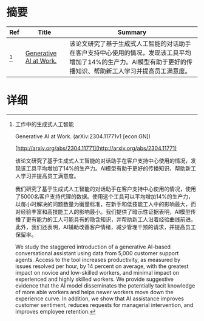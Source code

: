 # 摘要

| Ref | Title | Summary |
| --- | --- | --- |
| [^1] | [Generative AI at Work.](http://arxiv.org/abs/2304.11771) | 该论文研究了基于生成式人工智能的对话助手在客户支持中心使用的情况，发现该工具平均增加了14%的生产力。AI模型有助于更好的传播知识、帮助新工人学习并提高员工满意度。 |

# 详细

[^1]: 工作中的生成式人工智能

    Generative AI at Work. (arXiv:2304.11771v1 [econ.GN])

    [http://arxiv.org/abs/2304.11771](http://arxiv.org/abs/2304.11771)

    该论文研究了基于生成式人工智能的对话助手在客户支持中心使用的情况，发现该工具平均增加了14%的生产力。AI模型有助于更好的传播知识、帮助新工人学习并提高员工满意度。

    

    我们研究了基于生成式人工智能的对话助手在客户支持中心使用的情况，使用了5000名客户支持代理的数据。使用这个工具可以平均增加14%的生产力，以每小时解决的问题数量为衡量标准，在新手和低技能工人中的影响最大，而对经验丰富和高技能工人的影响最小。我们提供了暗示性证据表明，AI模型传播了更有能力的工人可能具有的隐含知识，并帮助新工人沿着经验曲线前进。此外，我们还表明，AI辅助改善客户情绪，减少管理干预的请求，并提高员工保留率。

    We study the staggered introduction of a generative AI-based conversational assistant using data from 5,000 customer support agents. Access to the tool increases productivity, as measured by issues resolved per hour, by 14 percent on average, with the greatest impact on novice and low-skilled workers, and minimal impact on experienced and highly skilled workers. We provide suggestive evidence that the AI model disseminates the potentially tacit knowledge of more able workers and helps newer workers move down the experience curve. In addition, we show that AI assistance improves customer sentiment, reduces requests for managerial intervention, and improves employee retention.
    

